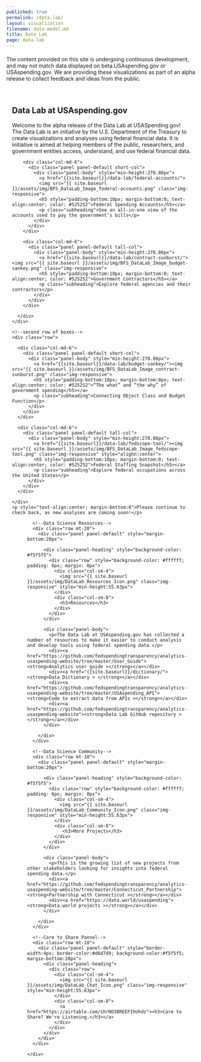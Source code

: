 ```yaml
---
published: true
permalink: /data-lab/
layout: visualization
filename: data-model.md
title: Data Lab
page: data-lab
---
```

<div class="alert alert-info clearfix" role="alert" style="margin-bottom:0; padding-top:5px; padding-bottom:5px">
    <span class="glyphicon glyphicon-info-sign" aria-hidden="true"></span>
    <p style="margin-top:0">The content provided on this site is undergoing continuous development, and may not match data displayed on beta.USAspending.gov or USAspending.gov. We are providing these visualizations as part of an alpha release to collect feedback and ideas from the public.</p>
</div>
<div style="margin:0; padding:0">
  <!--wider column left side of page-->
  <div class="col-md-8" style="padding:15px">
  <!--top paragraph-->
    <div class="row mt-10">
      <h2 class="mt-0">Data Lab at USAspending.gov</h2>
      <p>Welcome to the alpha release of the Data Lab at USASpending.gov! The Data Lab is an initiative by the U.S. Department of the Treasury to create visualizations and analyses using federal financial data. It is initiative is aimed at helping members of the public, researchers, and government entities access, understand, and use federal financial data.</p>
    </div>
    <!--four panels-->
    <div class="row mt-20">
      <div class="panel-container; margin-left=0; padding-left=0">

        <div class="col-md-6">
          <div class="panel panel-default short-col">
            <div class="panel-body" style="min-height:278.86px">
              <a href="{{site.baseurl}}/data-lab/federal-accounts/">
              <img src="{{ site.baseurl }}/assets/img/BFS_DataLab_Image_federal-accounts.png" class="img-responsive">
              <h5 style="padding-bottom:10px; margin-bottom:0; text-align:center; color: #525252">Federal Spending Accounts</h5></a>
              <p class="subheading">See an all-in-one view of the accounts used to pay the government’s bills</p>
            </div>
          </div>
        </div>

        <div class="col-md-6">
          <div class="panel panel-default tall-col">
            <div class="panel-body" style="min-height:278.86px">
              <a href="{{site.baseurl}}/data-lab/contract-sunburst/"><img src="{{ site.baseurl }}/assets/img/BFS_DataLab_Image_budget-sankey.png" class="img-responsive">
              <h5 style="padding-bottom:10px; margin-bottom:0; text-align:center; color: #525252">Government Contractors</h5></a>
              <p class="subheading">Explore federal agencies and their contractors</p>
            </div>
          </div>
        </div>

      </div>
    </div>

    <!--second row of boxes-->
    <div class="row">

      <div class="col-md-6">
        <div class="panel panel-default short-col">
          <div class="panel-body" style="min-height:278.86px">
            <a href="{{site.baseurl}}/data-lab/budget-sankey/"><img src="{{ site.baseurl }}/assets/img/BFS_DataLab_Image_contract-sunburst.png" class="img-responsive">
            <h5 style="padding-bottom:10px; margin-bottom:0px; text-align:center; color: #525252">“The what” and “the why” of government spending</h5></a>
            <p class="subheading">Connecting Object Class and Budget Function</p>
          </div>
        </div>
      </div>

      <div class="col-md-6">
        <div class="panel panel-default tall-col">
          <div class="panel-body" style="min-height:278.86px">
            <a href="{{site.baseurl}}/data-lab/fedscope-tool/"><img src="{{ site.baseurl }}/assets/img/BFS_DataLab_Image_fedscope-tool.png" class="img-responsive" style="alighn:center">
            <h5 style="padding-bottom:10px; margin-bottom:0; text-align:center; color: #525252">Federal Staffing Snapshot</h5></a>
            <p class="subheading">Explore federal occupations across the United States</p>
          </div>
        </div>
      </div>

    </div>
    <p style="text-align:center; margin-bottom:0">Please continue to check back, as new analyses are coming soon!</p>
  </div>
  <!--narrow righthand column-->
  <div class="col-md-4" style="padding-left:40px; padding-top:0px; padding-right=10px; padding-bottom:0px">
    <div class="panel-container">

      <!--Data Science Resources-->
      <div class="row mt-20">
        <div class="panel panel-default" style="margin-bottom:20px">

          <div class="panel-heading" style="background-color: #f5f5f5">
            <div class="row" style="background-color: #ffffff; padding: 6px; margin: 0px">
              <div class="col-sm-4">
                <img src="{{ site.baseurl }}/assets/img/DataLab_Resources_Icon.png" class="img-responsive" style="min-height:55.63px">
              </div>
              <div class="col-sm-8">
                <h3>Resources</h3>
              </div>
            </div>
          </div>

          <div class="panel-body">
            <p>The Data Lab at USAspending.gov has collected a number of resources to make it easier to conduct analysis and develop tools using federal spending data.</p>
            <div><a href="https://github.com/fedspendingtransparency/analytics-usaspending-website/tree/master/User_Guide"><strong>Analytics user guide ></strong></a></div>
            <div><a href="{{site.baseurl}}/dictionary/"><strong>Data Dictionary > </strong></a></div>
            <div><a href="https://github.com/fedspendingtransparency/analytics-usaspending-website/tree/master/USAspending_API"><strong>Code to extract data from APIs ></strong></a></div>
            <div><a href="https://github.com/fedspendingtransparency/analytics-usaspending-website"><strong>Data Lab GitHub repository ></strong></a></div>
          </div>

        </div>
      </div>

      <!--Data Science Community-->
      <div class="row mt-10">
        <div class="panel panel-default" style="margin-bottom:20px">

          <div class="panel-heading" style="background-color: #f5f5f5">
            <div class="row" style="background-color: #ffffff; padding: 6px; margin: 0px">
              <div class="col-sm-4">
                <img src="{{ site.baseurl }}/assets/img/DataLab_Community_Icon.png" class="img-responsive" style="min-height:55.63px">
              </div>
              <div class="col-sm-8">
                 <h3>More Projects</h3>
              </div>
            </div>
          </div>

          <div class="panel-body">
            <p>This is the growing list of new projects from other stakeholders looking for insights into federal spending data.</p>
            <div><a href="https://github.com/fedspendingtransparency/analytics-usaspending-website/tree/master/Connecticut_Partnership"><strong>Partnership with Connecticut ></strong></a></div>
            <div><a href="https://data.world/usaspending"><strong>Data.world projects ></strong></a></div>
          </div>

        </div>
      </div>

      <!--Care to Share Pannel-->
      <div class="row mt-10">
        <div class="panel panel-default" style="border-width:4px; border-color:#d6d7d9; background-color:#f5f5f5; margin-bottom:20px">
          <div class="panel-heading">
            <div class="row">
              <div class="col-sm-4">
                <img src="{{ site.baseurl }}/assets/img/DataLab_Chat_Icon.png" class="img-responsive" style="min-height:55.63px">
              </div>
              <div class="col-sm-8">
                <a href="https://airtable.com/shrNO3BREEFIhUhdz"><h3>Care to Share? We're Listening.</h3></a>
              </div>
            </div>
          </div>
        </div>
      </div>

    </div>
  </div>
</div>
